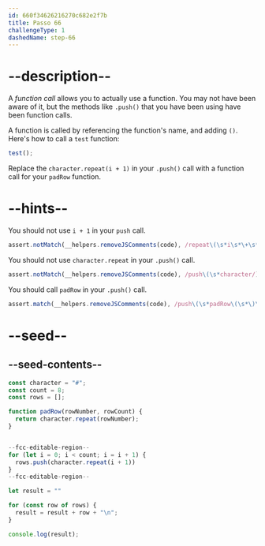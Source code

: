 ```yaml
---
id: 660f34626216270c682e2f7b
title: Passo 66
challengeType: 1
dashedName: step-66
---
```


# --description--

A <dfn>function call</dfn> allows you to actually use a function. You may not have been aware of it, but the methods like `.push()` that you have been using have been function calls.

A function is called by referencing the function's name, and adding `()`. Here's how to call a `test` function:

```js
test();
```

Replace the `character.repeat(i + 1)` in your `.push()` call with a function call for your `padRow` function.

# --hints--

You should not use `i + 1` in your `push` call.

```js
assert.notMatch(__helpers.removeJSComments(code), /repeat\(\s*i\s*\+\s*1\s*\)/);
```

You should not use `character.repeat` in your `.push()` call.

```js
assert.notMatch(__helpers.removeJSComments(code), /push\(\s*character/);
```

You should call `padRow` in your `.push()` call.

```js
assert.match(__helpers.removeJSComments(code), /push\(\s*padRow\(\s*\)\)/);
```

# --seed--

## --seed-contents--

```js
const character = "#";
const count = 8;
const rows = [];

function padRow(rowNumber, rowCount) {
  return character.repeat(rowNumber);
}


--fcc-editable-region--
for (let i = 0; i < count; i = i + 1) {
  rows.push(character.repeat(i + 1))
}
--fcc-editable-region--

let result = ""

for (const row of rows) {
  result = result + row + "\n";
}

console.log(result);
```
